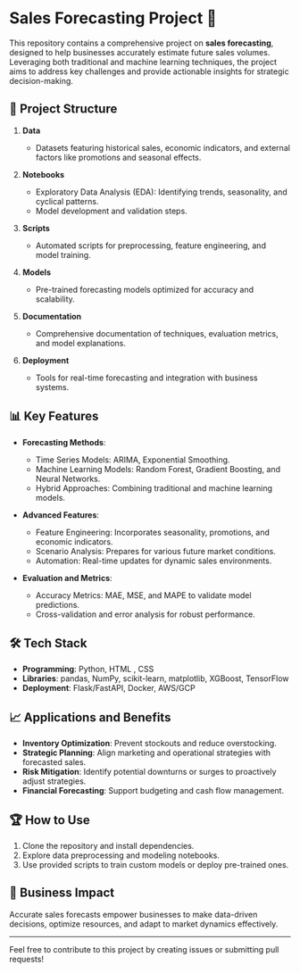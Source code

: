 # Sales Forecasting Project 🚀  

This repository contains a comprehensive project on **sales forecasting**, designed to help businesses accurately estimate future sales volumes. Leveraging both traditional and machine learning techniques, the project aims to address key challenges and provide actionable insights for strategic decision-making.  

## 📂 Project Structure  
1. **Data**  
   - Datasets featuring historical sales, economic indicators, and external factors like promotions and seasonal effects.  

2. **Notebooks**  
   - Exploratory Data Analysis (EDA): Identifying trends, seasonality, and cyclical patterns.  
   - Model development and validation steps.  

3. **Scripts**  
   - Automated scripts for preprocessing, feature engineering, and model training.  

4. **Models**  
   - Pre-trained forecasting models optimized for accuracy and scalability.  

5. **Documentation**  
   - Comprehensive documentation of techniques, evaluation metrics, and model explanations.  

6. **Deployment**  
   - Tools for real-time forecasting and integration with business systems.  

## 📊 Key Features  
- **Forecasting Methods**:  
  - Time Series Models: ARIMA, Exponential Smoothing.  
  - Machine Learning Models: Random Forest, Gradient Boosting, and Neural Networks.  
  - Hybrid Approaches: Combining traditional and machine learning models.  

- **Advanced Features**:  
  - Feature Engineering: Incorporates seasonality, promotions, and economic indicators.  
  - Scenario Analysis: Prepares for various future market conditions.  
  - Automation: Real-time updates for dynamic sales environments.  

- **Evaluation and Metrics**:  
  - Accuracy Metrics: MAE, MSE, and MAPE to validate model predictions.  
  - Cross-validation and error analysis for robust performance.  

## 🛠️ Tech Stack  
- **Programming**: Python, HTML , CSS 
- **Libraries**: pandas, NumPy, scikit-learn, matplotlib, XGBoost, TensorFlow  
- **Deployment**: Flask/FastAPI, Docker, AWS/GCP  

## 📈 Applications and Benefits  
- **Inventory Optimization**: Prevent stockouts and reduce overstocking.  
- **Strategic Planning**: Align marketing and operational strategies with forecasted sales.  
- **Risk Mitigation**: Identify potential downturns or surges to proactively adjust strategies.  
- **Financial Forecasting**: Support budgeting and cash flow management.  

## 🏆 How to Use  
1. Clone the repository and install dependencies.  
2. Explore data preprocessing and modeling notebooks.  
3. Use provided scripts to train custom models or deploy pre-trained ones.  

## 🌟 Business Impact  
Accurate sales forecasts empower businesses to make data-driven decisions, optimize resources, and adapt to market dynamics effectively.  

---

Feel free to contribute to this project by creating issues or submitting pull requests!  
